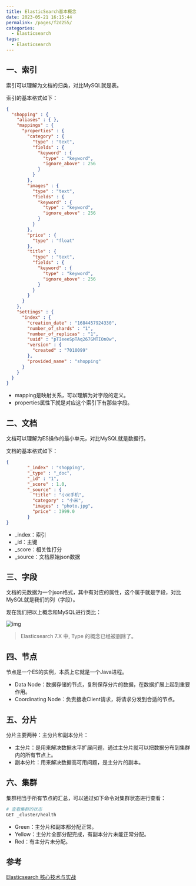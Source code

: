 ```yaml
---
title: ElasticSearch基本概念
date: 2023-05-21 16:15:44
permalink: /pages/f2d255/
categories:
  - Elasticsearch
tags:
  - Elasticsearch
---
```

## 一、索引

索引可以理解为文档的归类，对比MySQL就是表。

索引的基本格式如下：

```json
{
  "shopping" : {
    "aliases" : { },
    "mappings" : {
      "properties" : {
        "category" : {
          "type" : "text",
          "fields" : {
            "keyword" : {
              "type" : "keyword",
              "ignore_above" : 256
            }
          }
        },
        "images" : {
          "type" : "text",
          "fields" : {
            "keyword" : {
              "type" : "keyword",
              "ignore_above" : 256
            }
          }
        },
        "price" : {
          "type" : "float"
        },
        "title" : {
          "type" : "text",
          "fields" : {
            "keyword" : {
              "type" : "keyword",
              "ignore_above" : 256
            }
          }
        }
      }
    },
    "settings" : {
      "index" : {
        "creation_date" : "1684457924330",
        "number_of_shards" : "1",
        "number_of_replicas" : "1",
        "uuid" : "pTIeeeSpTAq267GMTIOn0w",
        "version" : {
          "created" : "7010099"
        },
        "provided_name" : "shopping"
      }
    }
  }
}
```

- mapping是映射关系，可以理解为对字段的定义。
- properties属性下就是对应这个索引下有那些字段。

## 二、文档

文档可以理解为ES操作的最小单元，对比MySQL就是数据行。

文档的基本格式如下：

```json
{
        "_index" : "shopping",
        "_type" : "_doc",
        "_id" : "1",
        "_score" : 1.0,
        "_source" : {
          "title" : "小米手机",
          "category" : "小米",
          "images" : "photo.jpg",
          "price" : 3999.0
        }
}
```

- _index：索引
- _id：主键
- _score：相关性打分
- _source：文档原始json数据

## 三、字段

文档的元数据为一个json格式，其中有对应的属性，这个属于就是字段，对比MySQL就是我们的列（字段）。

现在我们把以上概念和MySQL进行类比：

![img](https://blog-1300853183.cos.ap-chengdu.myqcloud.com/img/146a779da01f53e7f7a8d53132d3c7cf.png)

> Elasticsearch 7.X 中, Type 的概念已经被删除了。

## 四、节点

节点是一个ES的实例，本质上它就是一个Java进程。

- Data Node：数据存储的节点，复制保存分片的数据，在数据扩展上起到重要作用。
- Coordinating Node：负责接收Client请求，将请求分发到合适的节点。

## 五、分片

分片主要两种：主分片和副本分片：

- 主分片：是用来解决数据水平扩展问题，通过主分片就可以把数据分布到集群内的所有节点上。
- 副本分片：用来解决数据高可用问题，是主分片的副本。

## 六、集群

集群相当于所有节点的汇总，可以通过如下命令对集群状态进行查看：

```bash
# 查看集群的状态
GET _cluster/health
```

- Green：主分片和副本都分配正常。
- Yellow：主分片全部分配完成，有副本分片未能正常分配。
- Red：有主分片未分配。

## 参考

[Elasticsearch 核心技术与实战](https://time.geekbang.org/course/intro/100030501?tab=catalog)
